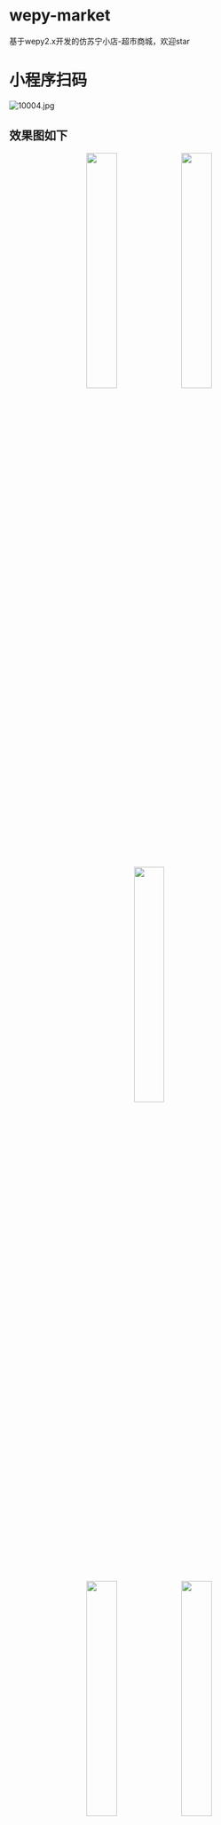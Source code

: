 # wepy-market
基于wepy2.x开发的仿苏宁小店-超市商城，欢迎star 

# 小程序扫码

![10004.jpg](https://i.loli.net/2020/05/13/HyjxiqofXTR6lrA.jpg)

## 效果图如下
<div align="center">
    <img src="https://images.gitee.com/uploads/images/2020/0212/115400_e9470a52_1556241.png" width="33%">
    <img src="https://images.gitee.com/uploads/images/2020/0212/115157_79b37809_1556241.png" width="33%">
    <img src="https://images.gitee.com/uploads/images/2020/0212/115300_2f40cb65_1556241.png" width="33%">
</div>

<div align="center">
    <img src="https://images.gitee.com/uploads/images/2020/0212/115238_cf0a801e_1556241.png" width="33%">
    <img src="https://images.gitee.com/uploads/images/2020/0212/115221_71034a5f_1556241.png" width="33%">
    <img src="https://images.gitee.com/uploads/images/2020/0212/115434_5885ea8e_1556241.png" width="33%">
</div>

<div align="center">
    <img src="https://images.gitee.com/uploads/images/2020/0212/115415_b2612322_1556241.png" width="33%">
    <img src="https://images.gitee.com/uploads/images/2020/0212/115521_1f7250e4_1556241.png" width="33%">
    <img src="https://images.gitee.com/uploads/images/2019/0821/152735_d5cef4a7_1556241.png" width="33%">
</div>

<div align="center">
    <img src="https://images.gitee.com/uploads/images/2020/0212/115338_0e71dbe6_1556241.png" width="33%">
    <img src="https://images.gitee.com/uploads/images/2019/0809/210538_5af8cde2_1556241.png" width="33%">
    <img src="https://images.gitee.com/uploads/images/2020/0212/115506_11245c7a_1556241.png" width="33%">
</div>


